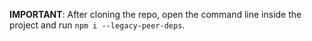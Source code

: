 **IMPORTANT**: After cloning the repo, open the command line inside the project and run `npm i --legacy-peer-deps`.
